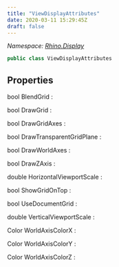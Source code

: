 ```yaml
---
title: "ViewDisplayAttributes"
date: 2020-03-11 15:29:45Z
draft: false
---
```


*Namespace: [Rhino.Display](../)*

```cs
public class ViewDisplayAttributes
```
## Properties

bool BlendGrid
: 

bool DrawGrid
: 

bool DrawGridAxes
: 

bool DrawTransparentGridPlane
: 

bool DrawWorldAxes
: 

bool DrawZAxis
: 

double HorizontalViewportScale
: 

bool ShowGridOnTop
: 

bool UseDocumentGrid
: 

double VerticalViewportScale
: 

Color WorldAxisColorX
: 

Color WorldAxisColorY
: 

Color WorldAxisColorZ
: 
